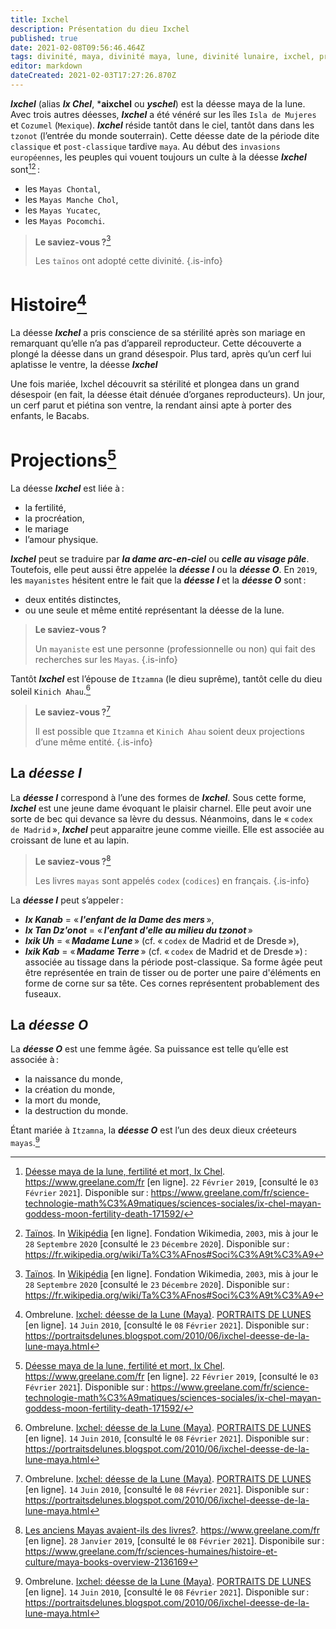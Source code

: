 ```yaml
---
title: Ixchel
description: Présentation du dieu Ixchel
published: true
date: 2021-02-08T09:56:46.464Z
tags: divinité, maya, divinité maya, lune, divinité lunaire, ixchel, projection divine, divinité de la lune, déesse, déesse maya, déesse ixchel
editor: markdown
dateCreated: 2021-02-03T17:27:26.870Z
---
```


***Ixchel*** (alias ***Ix Chel***, ***aixchel** ou ***yschel***) est la déesse maya de la lune. Avec trois autres déesses, ***Ixchel*** a été vénéré sur les îles `Isla de Mujeres` et `Cozumel` (`Mexique`). ***Ixchel*** réside tantôt dans le ciel, tantôt dans dans les `tzonot` (l’entrée du monde souterrain). Cette déesse date de la période dite `classique` et `post-classique` tardive `maya`. Au début des `invasions européennes`, les peuples qui vouent toujours un culte à la déesse ***Ixchel*** sont[^1][^10] :
* les `Mayas Chontal`,
* les `Mayas Manche Chol`,
* les `Mayas Yucatec`,
* les `Mayas Pocomchi`.

> **Le saviez-vous ?**[^10]
>
> Les `taïnos` ont adopté cette divinité.
{.is-info}

# Histoire[^2]

La déesse ***Ixchel*** a pris conscience de sa stérilité après son mariage en remarquant qu’elle n’a pas d’appareil reproducteur. Cette découverte a plongé la déesse dans un grand désespoir. Plus tard, après qu’un cerf lui aplatisse le ventre, la déesse ***Ixchel*** 

Une fois mariée, Ixchel découvrit sa stérilité et plongea dans un grand désespoir (en fait, la déesse était dénuée d’organes reproducteurs). Un jour, un cerf parut et piétina son ventre, la rendant ainsi apte à porter des enfants, le Bacabs.

# Projections[^1]

La déesse ***Ixchel*** est liée à :
* la fertilité,
* la procréation,
* le mariage
* l’amour physique.

***Ixchel*** peut se traduire par ***la dame arc-en-ciel*** ou ***celle au visage pâle***. Toutefois, elle peut aussi être appelée la ***déesse I*** ou la ***déesse O***. En `2019`, les `mayanistes` hésitent entre le fait que la ***déesse I*** et la ***déesse O*** sont :
* deux entités distinctes,
* ou une seule et même entité représentant la déesse de la lune.

> **Le saviez-vous ?**
>
> Un `mayaniste` est une personne (professionnelle ou non) qui fait des recherches sur les `Mayas`.
{.is-info}

Tantôt ***Ixchel*** est l’épouse de `Itzamna` (le dieu suprême), tantôt celle du dieu soleil `Kinich Ahau`.[^2]

> **Le saviez-vous ?**[^2]
>
> Il est possible que `Itzamna` et `Kinich Ahau` soient deux projections d’une même entité.
{.is-info}

## La ***déesse I***

La ***déesse I*** correspond à l’une des formes de ***Ixchel***.
Sous cette forme, ***Ixchel*** est une jeune dame évoquant le plaisir charnel. Elle peut avoir une sorte de bec qui devance sa lèvre du dessus. Néanmoins, dans le « `codex de Madrid` », ***Ixchel*** peut apparaitre jeune comme vieille.
Elle est associée au croissant de lune et au lapin.

> **Le saviez-vous ?**[^3]
>
> Les livres `mayas` sont appelés `codex` (`codices`) en français.
{.is-info}

La ***déesse I*** peut s’appeler :
* ***Ix Kanab*** = « ***l'enfant de la Dame des mers*** »,
* ***Ix Tan Dz'onot*** = « ***l'enfant d'elle au milieu du tzonot*** »
* ***Ixik Uh*** = « ***Madame Lune*** »  (cf. « `codex` de Madrid et de Dresde »),
* ***Ixik Kab*** = « ***Madame Terre*** » (cf. « `codex` de Madrid et de Dresde ») : associée au tissage dans la période post-classique. Sa forme âgée peut être représentée en train de tisser ou de porter une paire d'éléments en forme de corne sur sa tête. Ces cornes représentent probablement des fuseaux.

## La ***déesse O***

La ***déesse O*** est une femme âgée. Sa puissance est telle qu’elle est associée à :
* la naissance du monde,
* la création du monde,
* la mort du monde,
* la destruction du monde.

Étant mariée à `Itzamna`, la ***déesse O*** est l’un des deux dieux créeteurs `mayas`.[^2]

[^1]: [Déesse maya de la lune, fertilité et mort, Ix Chel](https://www.greelane.com/fr/science-technologie-math%C3%A9matiques/sciences-sociales/ix-chel-mayan-goddess-moon-fertility-death-171592/). https://www.greelane.com/fr [en ligne]. `22` `Février` `2019`, [consulté le `03` `Février` `2021`]. Disponible sur : https://www.greelane.com/fr/science-technologie-math%C3%A9matiques/sciences-sociales/ix-chel-mayan-goddess-moon-fertility-death-171592/

[^2]: Ombrelune. [Ixchel: déesse de la Lune (Maya)](https://portraitsdelunes.blogspot.com/2010/06/ixchel-deesse-de-la-lune-maya.html). [PORTRAITS DE LUNES](https://portraitsdelunes.blogspot.com/) [en ligne]. `14` `Juin` `2010`, [consulté le `08` `Février` `2021`]. Disponible sur : https://portraitsdelunes.blogspot.com/2010/06/ixchel-deesse-de-la-lune-maya.html

[^3]: [Les anciens Mayas avaient-ils des livres?](https://www.greelane.com/fr/sciences-humaines/histoire-et-culture/maya-books-overview-2136169). https://www.greelane.com/fr [en ligne]. `28` `Janvier` `2019`, [consulté le `08` `Février` `2021`]. Disponibile sur : https://www.greelane.com/fr/sciences-humaines/histoire-et-culture/maya-books-overview-2136169

[^10]: [Taïnos](https://fr.wikipedia.org/wiki/Ta%C3%AFnos#Soci%C3%A9t%C3%A9). In [Wikipédia](https://wikipedia.org) [en ligne]. Fondation Wikimedia, `2003`, mis à jour le `28` `Septembre` `2020` [consulté le `23` `Décembre` `2020`]. Disponible sur : https://fr.wikipedia.org/wiki/Ta%C3%AFnos#Soci%C3%A9t%C3%A9